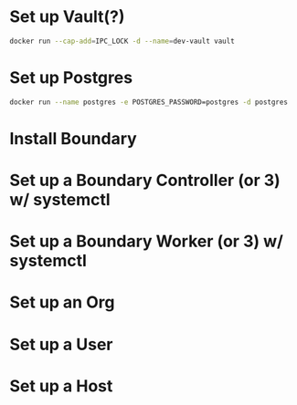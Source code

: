 # Set up Vault(?)

```bash
docker run --cap-add=IPC_LOCK -d --name=dev-vault vault
```

# Set up Postgres

```bash
docker run --name postgres -e POSTGRES_PASSWORD=postgres -d postgres
```

# Install Boundary

# Set up a Boundary Controller (or 3) w/ systemctl

# Set up a Boundary Worker (or 3) w/ systemctl

# Set up an Org

# Set up a User

# Set up a Host